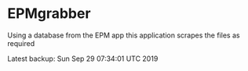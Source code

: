 # EPMgrabber
Using a database from the EPM app this application scrapes the files as required


Latest backup: Sun Sep 29 07:34:01 UTC 2019
